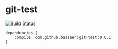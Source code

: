 # git-test

[![Build Status](https://travis-ci.org/bassaer/git-test.svg?branch=master)](https://travis-ci.org/bassaer/git-test)

```
dependencies {
    compile 'com.github.bassaer:git-test:0.0.1'
}
```
